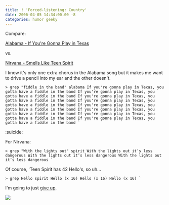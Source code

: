 ```yaml
---
title: ! 'Forced-listening: Country'
date: 2006-04-05 14:34:00.00 -8
categories: humor geeky
---
```

Compare:

[Alabama - If You're Gonna Play in Texas](http://www.coquet-shack.com/country_lyrics_AB/Alabama/If_Youre_Gonna_Play_In_Texas_0362.php)

vs.

[Nirvana - Smells Like Teen Spirit](http://www.lyricsfreak.com/n/nirvana/101055.html)

I know it's only one extra chorus in the Alabama song but it makes me want to drive a pencil into my ear and the other doesn't.
```shell
> grep "fiddle in the band" alabama If you're gonna play in Texas, you gotta have a fiddle in the band If you're gonna play in Texas, you gotta have a fiddle in the band If you're gonna play in Texas, you gotta have a fiddle in the band If you're gonna play in Texas, you gotta have a fiddle in the band If you're gonna play in Texas, you gotta have a fiddle in the band If you're gonna play in Texas, you gotta have a fiddle in the band If you're gonna play in Texas, you gotta have a fiddle in the band If you're gonna play in Texas, you gotta have a fiddle in the band `
```

:suicide:

For Nirvana:

```shell
> grep "With the lights out" spirit With the lights out it’s less dangerous With the lights out it’s less dangerous With the lights out it’s less dangerous `
```

Of course, 'Teen Spirit has 42 Hello's, so uh…

```shell
> grep Hello spirit Hello (x 16) Hello (x 16) Hello (x 16) `
```

I'm going to just [give up](http://www.hit-country-music-lyrics.com/Carrie-Underwood-Jesus-Take-The-Wheel-Lyrics.html).

![](/images/emot-clint.gif)
